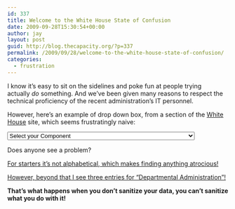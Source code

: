 ```yaml
---
id: 337
title: Welcome to the White House State of Confusion
date: 2009-09-28T15:30:54+00:00
author: jay
layout: post
guid: http://blog.thecapacity.org/?p=337
permalink: /2009/09/28/welcome-to-the-white-house-state-of-confusion/
categories:
  - frustration
---
```

I know it&#8217;s easy to sit on the sidelines and poke fun at people trying actually _do_ something. And we&#8217;ve been given many reasons to respect the technical proficiency of the recent administration&#8217;s IT personnel.

However, here&#8217;s an example of drop down box, from a section of the [White House](http://www.whitehouse.gov/) site, which seems frustratingly naive:

<select id="user_request_bureau" name="user_request[bureau]"><option>Select your Component</option><option value="10000349">Executive Residence at the White House </option><option value="10000006">Legislative Branch </option><option value="10000007">Senate </option><option value="10000008">House of Representatives </option><option value="10000009">Joint Items </option><option value="10000010">Office of Compliance </option><option value="10000011">Capitol Police </option><option value="10000012">Congressional Budget Office </option><option value="10000013">Architect of the Capitol </option><option value="10000014">Botanic Garden </option><option value="10000015">Library of Congress </option><option value="10000016">Government Printing Office </option><option value="10000017">Government Accountability Office </option><option value="10000018">United States Tax Court </option><option value="10000019">Legislative Branch Boards and Commissions </option><option value="10000029">Judicial Branch </option><option value="10000030">Supreme Court of the United States </option><option value="10000031">United States Court of Appeals for the Federal Circuit </option><option value="10000033">United States Court of International Trade </option><option value="10000035">Courts of Appeals, District Courts, and other Judicial Services </option><option value="10000036">Administrative Office of the United States Courts </option><option value="10000037">Federal Judicial Center </option><option value="10000039">Judicial Retirement Funds </option><option value="10000041">United States Sentencing Commission </option><option value="10000046">Department of Agriculture </option><option value="10000047">Office of the Secretary </option><option value="10000048">Executive Operations </option><option value="10000049">Departmental Administration </option><option value="10000050">Office of Communications </option><option value="10000051">Office of the Inspector General </option><option value="10000052">Office of the General Counsel </option><option value="10000053">Economic Research Service </option><option value="10000054">National Agricultural Statistics Service </option><option value="10000056">Agricultural Research Service </option><option value="10000057">National Institute of Food and Agriculture </option><option value="10000061">Animal and Plant Health Inspection Service </option><option value="10000063">Food Safety and Inspection Service </option><option value="10000065">Grain Inspection, Packers and Stockyards Administration </option><option value="10000069">Agricultural Marketing Service </option><option value="10000070">Risk Management Agency </option><option value="10000072">Farm Service Agency </option><option value="10000076">Natural Resources Conservation Service </option><option value="10000078">Rural Development </option><option value="10000082">Rural Utilities Service </option><option value="10000084">Rural Housing Service </option><option value="10000086">Rural Business &#8211; Cooperative Service </option><option value="10000089">Foreign Agricultural Service </option><option value="10000101">Food and Nutrition Service </option><option value="10000105">Forest Service </option><option value="10000108">Department of Commerce </option><option value="10000109">Departmental Management </option><option value="10000110">Economic Development Administration </option><option value="10000111">Bureau of the Census </option><option value="10000112">Economic and Statistical Analysis </option><option value="10000115">International Trade Administration </option><option value="10000116">Bureau of Industry and Security </option><option value="10000117">Minority Business Development Agency </option><option value="10000119">National Oceanic and Atmospheric Administration </option><option value="10000120">U.S. Patent and Trademark Office </option><option value="10000121">Technology Administration </option><option value="10000122">National Technical Information Service </option><option value="10000123">National Institute of Standards and Technology </option><option value="10000124">National Telecommunications and Information Administration </option><option value="10000141">Department of Health and Human Services </option><option value="10000143">Food and Drug Administration </option><option value="10000144">Health Resources and Services Administration </option><option value="10000145">Indian Health Services </option><option value="10000146">Centers for Disease Control and Prevention </option><option value="10000147">National Institutes of Health </option><option value="10000148">Substance Abuse and Mental Health Services Administration </option><option value="10000149">Agency for Healthcare Research and Quality </option><option value="10000152">Centers for Medicare and Medicaid Services </option><option value="10000154">Administration for Children and Families </option><option value="10000155">Administration on Aging </option><option value="10000157">Departmental Management </option><option value="10000158">Program Support Center </option><option value="10000159">Office of the Inspector General </option><option value="10000160">Allowances </option><option value="10000164">Department of the Interior </option><option value="10000166">Bureau of Land Management </option><option value="10000167">Minerals Management Service </option><option value="10000168">Office of Surface Mining Reclamation and Enforcement </option><option value="10000169">Bureau of Reclamation </option><option value="10000170">Central Utah Project </option><option value="10000171">United States Geological Survey </option><option value="10000173">Bureau of Mines </option><option value="10000174">United States Fish and Wildlife Service </option><option value="10000176">National Park Service </option><option value="10000177">Bureau of Indian Affairs and Bureau of Indian Education </option><option value="10000179">Departmental Offices </option><option value="10000180">Insular Affairs </option><option value="10000181">Office of the Solicitor </option><option value="10000182">Office of Inspector General </option><option value="10000184">Office of the Special Trustee for American Indians </option><option value="10000186">National Indian Gaming Commission </option><option value="10000189">Department of Justice </option><option value="10000190">General Administration </option><option value="10000191">United States Parole Commission </option><option value="10000192">Legal Activities and U.S. Marshals </option><option value="10000193">Radiation Exposure Compensation </option><option value="10000194">Interagency Law Enforcement </option><option value="10000195">Federal Bureau of Investigation </option><option value="10000196">Drug Enforcement Administration </option><option value="10000198">Federal Prison System </option><option value="10000199">Office of Justice Programs </option><option value="10000200">Violent Crime Reduction Trust Fund </option><option value="10000203">Department of Labor </option><option value="10000204">Employment and Training Administration </option><option value="10000206">Employee Benefits Security Administration </option><option value="10000207">Pension Benefit Guaranty Corporation </option><option value="10000208">Employment Standards Administration </option><option value="10000209">Occupational Safety and Health Administration </option><option value="10000210">Mine Safety and Health Administration </option><option value="10000211">Bureau of Labor Statistics </option><option value="10000212">Departmental Management </option><option value="10000216">Department of State </option><option value="10000217">Administration of Foreign Affairs </option><option value="10000218">International Organizations and Conferences </option><option value="10000219">International Commissions </option><option value="10000220">Other </option><option value="10000224">Department of the Treasury </option><option value="10000225">Financial Crimes Enforcement Network </option><option value="10000226">Departmental Offices </option><option value="10000230">Interagency Law Enforcement </option><option value="10000231">Financial Management Service </option><option value="10000232">Federal Financing Bank </option><option value="10000233">Alcohol and Tobacco Tax and Trade Bureau </option><option value="10000235">Bureau of Engraving and Printing </option><option value="10000236">United States Mint </option><option value="10000237">Bureau of the Public Debt </option><option value="10000238">Internal Revenue Service </option><option value="10000240">Comptroller of the Currency </option><option value="10000241">Office of Thrift Supervision </option><option value="10000242">Interest on the Public Debt </option><option value="10000246">Social Security Administration </option><option value="10000253">Department of Education </option><option value="10000254">Office of Elementary and Secondary Education </option><option value="10000255">Office of English Language Acquisition </option><option value="10000256">Office of Special Education and Rehabilitative Services </option><option value="10000257">Office of Vocational and Adult Education </option><option value="10000258">Office of Postsecondary Education </option><option value="10000259">Office of Federal Student Aid </option><option value="10000260">Institute of Education Sciences </option><option value="10000261">Departmental Management </option><option value="10000264">Department of Energy </option><option value="10000265">National Nuclear Security Administration </option><option value="10000266">Environmental and Other Defense Activities </option><option value="10000267">Energy Programs </option><option value="10000268">Power Marketing Administration </option><option value="10000269">Departmental Administration </option><option value="10000272">Environmental Protection Agency </option><option value="10000275">Department of Transportation </option><option value="10000277">Office of the Secretary </option><option value="10000283">Federal Aviation Administration </option><option value="10000284">Federal Highway Administration </option><option value="10000286">Federal Motor Carrier Safety Administration </option><option value="10000287">National Highway Traffic Safety Administration </option><option value="10000290">Federal Railroad Administration </option><option value="10000293">Federal Transit Administration </option><option value="10000294">Saint Lawrence Seaway Development Corporation </option><option value="10000296">Pipeline and Hazardous Materials Safety Administration </option><option value="10000298">Office of Inspector General </option><option value="10000300">Surface Transportation Board </option><option value="10000303">Maritime Administration </option><option value="10000306">General Services Administration </option><option value="10000308">Real Property Activities </option><option value="10000309">Supply and Technology Activities </option><option value="10000313">General Activities </option><option value="10000316">Department of Housing and Urban Development </option><option value="10000318">Public and Indian Housing Programs </option><option value="10000320">Community Planning and Development </option><option value="10000321">Housing Programs </option><option value="10000322">Government National Mortgage Association </option><option value="10000323">Policy Development and Research </option><option value="10000324">Fair Housing and Equal Opportunity </option><option value="10000325">Office of Lead Hazard Control and Healthy Homes </option><option value="10000326">Management and Administration </option><option value="10000329">National Aeronautics and Space Administration </option><option value="10000332">Office of Personnel Management </option><option value="10000335">Small Business Administration </option><option value="10000338">Department of Veterans Affairs </option><option value="10000340">Veterans Health Administration </option><option value="10000342">Benefits Programs </option><option value="10000344">Departmental Administration </option><option value="10000347">Executive Office of the President </option><option value="10000348">The White House </option><option value="10001686">Business Transformation Agency </option><option value="10000350">Special Assistance to the President and the Official Residence </option><option value="10000351">Council of Economic Advisers </option><option value="10000352">Council on Environmental Quality and Office of Environmental Qua</option><option value="10000356">National Security Council </option><option value="10000359">Office of Administration </option><option value="10000362">Office of Management and Budget </option><option value="10000363">Office of National Drug Control Policy </option><option value="10000364">Office of Science and Technology Policy </option><option value="10000365">Office of the United States Trade Representative </option><option value="10000371">Unanticipated Needs </option><option value="10000461">Federal Drug Control Programs </option><option value="10000553">International Security Assistance </option><option value="10000554">Multilateral Assistance </option><option value="10000555">Agency for International Development </option><option value="10000556">Overseas Private Investment Corporation </option><option value="10000557">Trade and Development Agency </option><option value="10000559">Peace Corps </option><option value="10000560">Inter-American Foundation </option><option value="10000562">African Development Foundation </option><option value="10000564">International Monetary Programs </option><option value="10000566">Military Sales Program </option><option value="10000567">Special Assistance Initiatives </option><option value="10000574">Military Retirement </option><option value="10000575">Retiree Health Care </option><option value="10000576">Educational Benefits </option><option value="10000577">American Battle Monuments Commission </option><option value="10000578">White House Commission on the National Moment of Remembrance </option><option value="10000579">Armed Forces Retirement Home </option><option value="10000580">Cemeterial Expenses </option><option value="10000581">Forest and Wildlife Conservation, Military Reservations </option><option value="10000584">Selective Service System </option><option value="10000590">Corps of Engineers-Civil Works </option><option value="10000616">Administrative Conference of the United States </option><option value="10000627">Advisory Council on Historic Preservation </option><option value="10000635">Appalachian Regional Commission </option><option value="10000638">Architectural and Transportation Barriers Compliance Board </option><option value="10000647">Barry Goldwater Scholarship and Excellence in Education Foundati</option><option value="10000656">Central Intelligence Agency </option><option value="10000674">Commission of Fine Arts </option><option value="10000683">Commission on Civil Rights </option><option value="10000709">Committee for Purchase from People who are Blind or Severely Dis</option><option value="10000712">Commodity Futures Trading Commission </option><option value="10000722">Consumer Product Safety Commission </option><option value="10000725">Corporation for Public Broadcasting </option><option value="10000727">United States Court of Appeals for Veterans Claims </option><option value="10000732">Defense Nuclear Facilities Safety Board </option><option value="10000739">District of Columbia Courts </option><option value="10000741">District of Columbia General and Special Payments </option><option value="10000744">Equal Employment Opportunity Commission </option><option value="10000748">Export-Import Bank of the United States </option><option value="10000752">Farm Credit Administration </option><option value="10000762">Farm Credit System Insurance Corporation </option><option value="10000765">Federal Communications Commission </option><option value="10000769">Federal Deposit Insurance Corporation, activities </option><option value="10000771">Deposit Insurance </option><option value="10000772">FSLIC Resolution </option><option value="10000773">FDIC-Office of Inspector General </option><option value="10000783">Federal Election Commission </option><option value="10000789">Federal Financial Institutions Examination Council </option><option value="10000794">Federal Housing Finance Board </option><option value="10000797">Federal Labor Relations Authority </option><option value="10000800">Federal Maritime Commission </option><option value="10000804">Federal Mediation and Conciliation Service </option><option value="10000807">Federal Mine Safety and Health Review Commission </option><option value="10000810">Federal Retirement Thrift Investment Board </option><option value="10000813">Federal Trade Commission </option><option value="10000819">Harry S Truman Scholarship Foundation </option><option value="10000822">Institute of American Indian and Alaska Native Culture and Arts </option><option value="10000828">United States Interagency Council on Homelessness </option><option value="10000833">International Trade Commission </option><option value="10000842">James Madison Memorial Fellowship Foundation </option><option value="10000845">Japan-United States Friendship Commission </option><option value="10000853">Legal Services Corporation </option><option value="10000858">Marine Mammal Commission </option><option value="10000866">Merit Systems Protection Board </option><option value="10000875">National Archives and Records Administration </option><option value="10000878">National Capital Planning Commission </option><option value="10000891">National Commission on Libraries and Information Science </option><option value="10000920">National Council on Disability </option><option value="10000925">National Credit Union Administration </option><option value="10000930">National Endowment for the Arts </option><option value="10000933">National Endowment for the Humanities </option><option value="10000938">National Labor Relations Board </option><option value="10000941">National Mediation Board </option><option value="10000944">National Science Foundation </option><option value="10000949">National Transportation Safety Board </option><option value="10000957">Neighborhood Reinvestment Corporation </option><option value="10000959">Nuclear Regulatory Commission </option><option value="10000964">Nuclear Waste Technical Review Board </option><option value="10000967">Occupational Safety and Health Review Commission </option><option value="10000972">Office of Government Ethics </option><option value="10000975">Office of Navajo and Hopi Indian Relocation </option><option value="10000978">Office of Special Counsel </option><option value="10000990">Postal Service </option><option value="10001003">Railroad Retirement Board </option><option value="10001011">Securities and Exchange Commission </option><option value="10001020">Smithsonian Institution </option><option value="10001023">State Justice Institute </option><option value="10001030">Tennessee Valley Authority </option><option value="10001033">United States Holocaust Memorial Museum </option><option value="10001040">United States Institute of Peace </option><option value="10001055">Christopher Columbus Fellowship Foundation </option><option value="10001060">Intelligence Community Management Account </option><option value="10001072">Institute of Museum and Library Services </option><option value="10001078">United Mine Workers of America Benefit Funds </option><option value="10001093">Corporation for National and Community Service </option><option value="10001099">Morris K. Udall Scholarship and Excellence in National Environme</option><option value="10001133">Other Commissions and Boards </option><option value="10001137">Community Empowerment Board </option><option value="10001141">Chemical Safety and Hazard Investigation Board </option><option value="10001143">Court Services and Offender Supervision Agency for the District </option><option value="10001145">Presidio Trust </option><option value="10001147">Denali Commission </option><option value="10001149">Broadcasting Board of Governors </option><option value="10001151">Commission on Ocean Policy </option><option value="10001155">Delta Regional Authority </option><option value="10001157">National Veterans Business Development Corporation </option><option value="10001159">Vietnam Education Foundation </option><option value="10001163">United States-Canada Alaska Rail Commission </option><option value="10001334">Department of Homeland Security </option><option value="10001342">Departmental Management and Operations </option><option value="10001343">Office of the Inspector General </option><option value="10001344">Citizenship and Immigration Services </option><option value="10001345">United States Secret Service </option><option value="10001347">United States Coast Guard </option><option value="10001348">Federal Emergency Management Agency </option><option value="10001349">Science and Technology </option><option value="10001350">Information Analysis and Infrastructure Protection </option><option value="10001351">Bureau of Alcohol, Tobacco, Firearms, and Explosives </option><option value="10001353">Office of Innovation and Improvement </option><option value="10001354">Office of Safe and Drug-Free Schools </option><option value="10001355">Election Assistance Commission </option><option value="10001356">Millennium Challenge Corporation </option><option value="10001357">Public Company Accounting Oversight Board </option><option value="10001358">Standard Setting Body </option><option value="10001359">CMS Scorekeeping Adjustment </option><option value="10001365">Office of Civil Rights </option><option value="10001376">Telecommunications Development Fund </option><option value="10001419">Research and Innovative Technology Administration </option><option value="10001441">National Protection and Programs Directorate </option><option value="10001444">Federal Housing Enterprise Regulator </option><option value="10001447">National Security Division </option><option value="10001449">Domestic Nuclear Detection Office </option><option value="10001451">Affordable Housing Program </option><option value="10001452">Electric Reliability Organization </option><option value="10001454">Hurricane Education Recovery </option><option value="10001622">Office of the Fed Coordinator for Alaska Natural Gas Transportat</option><option value="10001639">Department-Wide Programs </option><option value="10001645">Transportation Security Administration </option><option value="10001646">Customs and Border Protection </option><option value="10001649">Office of Under Secretary for Border and Transportation Security</option><option value="10001650">DEPARTMENT OF NATIONAL INTELLIGENCE </option><option value="10001651">Federal Law Enforcement Training Center </option><option value="10001652">Immigration and Customs Enforcement </option><option value="10001659">Privacy and Civil Liberties Oversight Board </option><option value="10001662">Presidential Transition </option><option value="10001665">Federal Housing Finance Agency </option><option value="10001673">Federal Housing Finance Agency </option><option value="10001676">National Infrastructure Bank </option><option value="10001680">Recovery Act Accountability and Transparency Board </option><option value="10001681">Foreign Assistance Program Allowances </option><option value="10001682">Automatic Workplace Pensions </option><option value="10001683">Discrimination Claims Settlement </option><option value="10001684">Council of the Inspectors General on Integrity and Efficiency </option><option value="10001717">Defense Contract Audit Agency (DCCA) </option><option value="10001718">Defense Contract Management Agency (DCMA) </option><option value="10001719">Defense Finance and Accounting Service (DFAS) </option><option value="10001720">Defense Human Resource Activity (DHRA) </option><option value="10001721">Defense Information Systems Agency (DISA) </option><option value="10001716">Defense Commissary Agency (DCA) </option><option value="10001723">Defense Intelligence Senior Executive Service (DISES) </option><option value="10001724">Defense Logistics Agency (DLA) </option><option value="10001725">Defense Media Activity (DMA) </option><option value="10001726">Defense Security Cooperation Agency (DSCA) </option><option value="10001727">Defense Technical Information Center (DTIC) </option><option value="10001728">Department of Defense Education Agency (DODEA) </option><option value="10001722">Defense Intelligence Agency (DIA) </option><option value="10001730">Health Affairs (HA) </option><option value="10001731">Missile Defense Agency (MDA) </option><option value="10001732">National Geospatial-Intelligence Agency (NGA) </option><option value="10001733">National Reconnaissance Office (NRO) </option><option value="10001734">National Security Agency (NSA) </option><option value="10001735">Office of the Inspector General (OIG DoD) </option><option value="10001729">Deployment Process Modernization Office (DPMO) </option><option value="10001737">Pentagon Force Protection Agency </option><option value="10001738">Policy-Defense Technology Security Administration (DTSA) </option><option value="10001739">United States Air Force (Air Force) </option><option value="10001740">United States Army (Army) </option><option value="10001741">United States Marine Corps (USMC) </option><option value="10001742">United States Navy (Navy) </option><option value="10001736">Office of the Secretary of Defense (OSD) </option><option value="10001743">Washington Headquarters Services (WHS) </option><option value="10001748">Defense Advanced Research Projects Agency (DARPA) </option></select>

Does anyone see a problem?

<span style="text-decoration: underline;">For starters it&#8217;s not alphabetical, which makes finding anything atrocious!</span>

<span style="text-decoration: underline;">However, beyond that I see three entries for &#8220;Departmental Administration&#8221;!</span>

**That&#8217;s what happens when you don&#8217;t sanitize your data, you can&#8217;t sanitize what you do with it!**